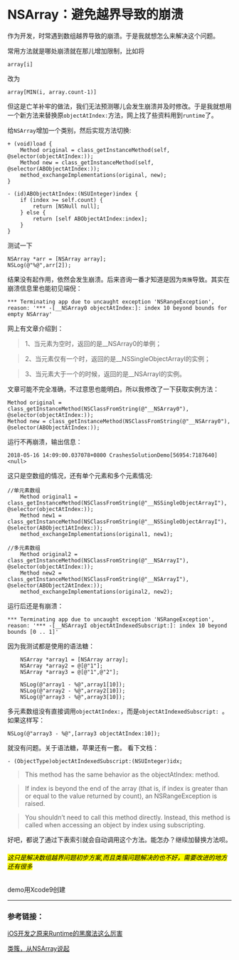 # NSArray：避免越界导致的崩溃
作为开发，时常遇到数组越界导致的崩溃。于是我就想怎么来解决这个问题。

常用方法就是哪处崩溃就在那儿增加限制，比如将

```
array[i]
```

改为

```
array[MIN(i, array.count-1)]
```

但这是亡羊补牢的做法，我们无法预测哪儿会发生崩溃并及时修改。于是我就想用一个新方法来替换原`objectAtIndex:`方法，网上找了些资料用到`runtime`了。

给`NSArray`增加一个类别，然后实现方法切换:

```
+ (void)load {
    Method original = class_getInstanceMethod(self, @selector(objectAtIndex:));
    Method new = class_getInstanceMethod(self, @selector(ABObjectAtIndex:));
    method_exchangeImplementations(original, new);
}

- (id)ABObjectAtIndex:(NSUInteger)index {
    if (index >= self.count) {
        return [NSNull null];
    } else {
        return [self ABObjectAtIndex:index];
    }
}
```
测试一下

```
NSArray *arr = [NSArray array];
NSLog(@"%@",arr[2]);

```

结果没有起作用，依然会发生崩溃。后来咨询一番才知道是因为`类簇`导致。其实在崩溃信息里也能初见端倪：

```
*** Terminating app due to uncaught exception 'NSRangeException', reason: '*** -[__NSArray0 objectAtIndex:]: index 10 beyond bounds for empty NSArray'
```
网上有文章介绍到：

>1、当元素为空时，返回的是__NSArray0的单例；

>2、当元素仅有一个时，返回的是__NSSingleObjectArrayI的实例；

>3、当元素大于一个的时候，返回的是__NSArrayI的实例。

文章可能不完全准确，不过意思也能明白。所以我修改了一下获取实例方法：

```
Method original = class_getInstanceMethod(NSClassFromString(@"__NSArray0"), @selector(objectAtIndex:));
Method new = class_getInstanceMethod(NSClassFromString(@"__NSArray0"), @selector(ABObjectAtIndex:));
```
运行不再崩溃，输出信息：

```
2018-05-16 14:09:00.037078+0800 CrashesSolutionDemo[56954:7187640] <null>
```

这只是空数组的情况，还有单个元素和多个元素情况:

```
//单元素数组
    Method original1 = class_getInstanceMethod(NSClassFromString(@"__NSSingleObjectArrayI"), @selector(objectAtIndex:));
    Method new1 = class_getInstanceMethod(NSClassFromString(@"__NSSingleObjectArrayI"), @selector(ABObject1AtIndex:));
    method_exchangeImplementations(original1, new1);

//多元素数组
    Method original2 = class_getInstanceMethod(NSClassFromString(@"__NSArrayI"), @selector(objectAtIndex:));
    Method new2 = class_getInstanceMethod(NSClassFromString(@"__NSArrayI"), @selector(ABObject2AtIndex:));
    method_exchangeImplementations(original2, new2);
```

运行后还是有崩溃：

```
*** Terminating app due to uncaught exception 'NSRangeException', reason: '*** -[__NSArrayI objectAtIndexedSubscript:]: index 10 beyond bounds [0 .. 1]'
```
因为我测试都是使用的语法糖：

```
    NSArray *array1 = [NSArray array];
    NSArray *array2 = @[@"1"];
    NSArray *array3 = @[@"1",@"2"];
    
    NSLog(@"array1 - %@",array1[10]);
    NSLog(@"array2 - %@",array2[10]);
    NSLog(@"array3 - %@",array3[10]);
```
多元素数组没有直接调用`objectAtIndex:`，而是`objectAtIndexedSubscript: `。如果这样写：

```
NSLog(@"array3 - %@",[array3 objectAtIndex:10]);
```
就没有问题。关于语法糖，苹果还有一套。
看下文档：

```
- (ObjectType)objectAtIndexedSubscript:(NSUInteger)idx;
```
> This method has the same behavior as the objectAtIndex: method.

> If index is beyond the end of the array (that is, if index is greater than or equal to the value returned by count), an NSRangeException is raised.

> You shouldn’t need to call this method directly. Instead, this method is called when accessing an object by index using subscripting.

好吧，都说了通过下表索引就会自动调用这个方法。能怎办？继续加替换方法呗。

###### <mark>这只是解决数组越界问题初步方案,而且类簇问题解决的也不好，需要改进的地方还有很多
demo用Xcode9创建

---

### 参考链接：
[iOS开发之原来Runtime的黑魔法这么厉害](https://www.jianshu.com/p/d26536d39ab0)

[类簇，从NSArray说起](https://www.aopod.com/2017/02/24/class-clusters/)